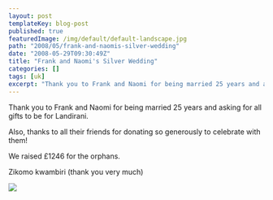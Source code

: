 ```yaml
---
layout: post
templateKey: blog-post
published: true
featuredImage: /img/default/default-landscape.jpg
path: "2008/05/frank-and-naomis-silver-wedding"
date: "2008-05-29T09:30:49Z"
title: "Frank and Naomi's Silver Wedding"
categories: []
tags: [uk]
excerpt: "Thank you to Frank and Naomi for being married 25 years and asking for all gifts to be for Landiran..."
---
```


Thank you to Frank and Naomi for being married 25 years and asking for all gifts to be for Landirani.

Also, thanks to all their friends for donating so generously to celebrate with them!

We raised £1246 for the orphans.

Zikomo kwambiri (thank you very much)

![](https://www.landirani.org/image_library/news/thumb-200x200/49957c05c24ccmum_n_dad.jpg)

